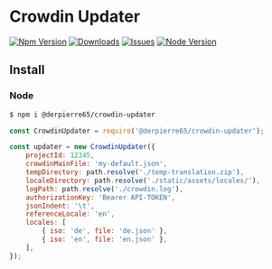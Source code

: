 # Crowdin Updater

[![Npm Version](https://img.shields.io/npm/v/@derpierre65/crowdin-updater.svg?style=flat)](https://www.npmjs.org/package/@derpierre65/crowdin-updater)
[![Downloads](https://img.shields.io/npm/dm/@derpierre65/crowdin-updater.svg?style=flat)](https://www.npmjs.org/package/@derpierre65/crowdin-updater)
[![Issues](https://img.shields.io/github/issues/derpierre65/crowdin-updater.svg?style=flat)](https://github.com/tmijs/@derpierre65/crowdin-updater/issues)
[![Node Version](https://img.shields.io/node/v/@derpierre65/crowdin-updater.svg?style=flat)](https://www.npmjs.org/package/@derpierre65/crowdin-updater)

## Install

### Node

```bash
$ npm i @derpierre65/crowdin-updater
```

```js
const CrowdinUpdater = require('@derpierre65/crowdin-updater');

const updater = new CrowdinUpdater({
	projectId: 12345,
	crowdinMainFile: 'my-default.json',
	tempDirectory: path.resolve('./temp-translation.zip'),
	localeDirectory: path.resolve('./static/assets/locales/'),
	logPath: path.resolve('./crowdin.log'),
	authorizationKey: 'Bearer API-TOKEN',
	jsonIndent: '\t',
	referenceLocale: 'en',
	locales: [
		{ iso: 'de', file: 'de.json' },
		{ iso: 'en', file: 'en.json' },
	],
});
```
